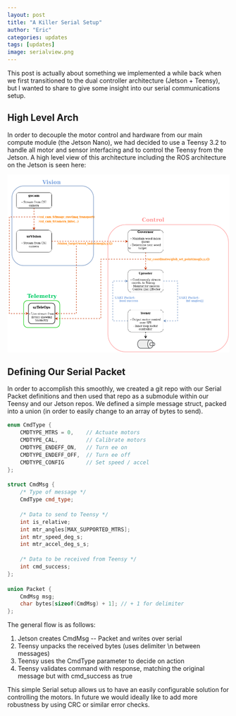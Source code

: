 ```yaml
---
layout: post
title: "A Killer Serial Setup"
author: "Eric"
categories: updates
tags: [updates]
image: serialview.png
---
```

This post is actually about something we implemented a while back when we first transitioned to the dual controller architecture (Jetson + Teensy), but I wanted to share to give some insight into our serial communications setup. 

## High Level Arch
In order to decouple the motor control and hardware from our main compute module (the Jetson Nano), we had decided to use a Teensy 3.2 to handle all motor and sensor interfacing and to control the Teensy from the Jetson. A high level view of this architecture including the ROS architecture on the Jetson is seen here:

![SW Arch](/assets/img/SW_ARCH_REVISED.png)

## Defining Our Serial Packet
In order to accomplish this smoothly, we created a git repo with our Serial Packet definitions and then used that repo as a submodule within our Teensy and our Jetson repos. We defined a simple message struct, packed into a union (in order to easily change to an array of bytes to send).

```c++
enum CmdType {
    CMDTYPE_MTRS = 0,    // Actuate motors
    CMDTYPE_CAL,         // Calibrate motors
    CMDTYPE_ENDEFF_ON,   // Turn ee on
    CMDTYPE_ENDEFF_OFF,  // Turn ee off
    CMDTYPE_CONFIG       // Set speed / accel
};

struct CmdMsg {
    /* Type of message */
    CmdType cmd_type;

    /* Data to send to Teensy */
    int is_relative;
    int mtr_angles[MAX_SUPPORTED_MTRS];
    int mtr_speed_deg_s;
    int mtr_accel_deg_s_s;

    /* Data to be received from Teensy */
    int cmd_success;
};

union Packet {
    CmdMsg msg;
    char bytes[sizeof(CmdMsg) + 1]; // + 1 for delimiter
};

```

The general flow is as follows:
1. Jetson creates CmdMsg -- Packet and writes over serial
1. Teensy unpacks the received bytes (uses delimiter \n between messages)
1. Teensy uses the CmdType parameter to decide on action
1. Teensy validates command with response, matching the original message but with cmd_success as true

This simple Serial setup allows us to have an easily configurable solution for controlling the motors. In future we would ideally like to add more robustness by using CRC or similar error checks.

